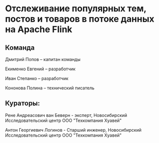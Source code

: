 # Отслеживание популярных тем, постов и товаров в потоке данных на Apache Flink

## Команда

Дмитрий Попов – капитан команды

Екименко Евгений – разработчик

Иван Степанко – разработчик

Кононова Полина – технический писатель

## Кураторы: 

Рене Андреасович ван Беверн - эксперт, Новосибирский Исследовательский центр ООО "Техкомпания Хуавей"

Антон Георгиевич Логинов - Старший инженер, Новосибирский Исследовательский центр ООО "Техкомпания Хуавей"




